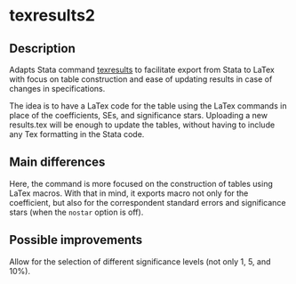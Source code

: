 # texresults2

## Description
Adapts Stata command <a href="https://github.com/acarril/texresults" target="_blank">texresults</a>
 to facilitate export from Stata to LaTex with focus on table construction and ease of updating results in case of changes in specifications.

The idea is to have a LaTex code for the table using the LaTex commands in place of the coefficients, SEs, and significance stars. Uploading a new results.tex will be enough to update the tables, without having to include any Tex formatting in the Stata code. 

## Main differences
Here, the command is more focused on the construction of tables using LaTex macros. With that in mind, it exports macro not only for the coefficient, but also for the correspondent standard errors and significance stars (when the `nostar` option is off). 

## Possible improvements
Allow for the selection of different significance levels (not only 1, 5, and 10%).
